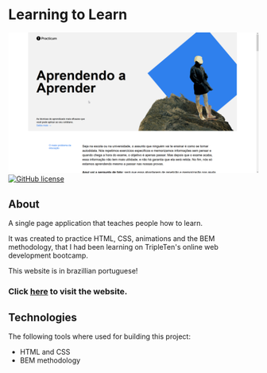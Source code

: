 # Learning to Learn

![Front page image](./assets/img/frontpage.png)
[![GitHub license](https://img.shields.io/github/license/Naereen/StrapDown.js.svg)](./LICENSE)

## About

A single page application that teaches people how to learn.

It was created to practice HTML, CSS, animations and the BEM methodology, that I had been learning on TripleTen's online web development bootcamp.

This website is in brazillian portuguese!

### Click [here](https://anynoise00.github.io/learning-to-learn/) to visit the website.

## Technologies

The following tools where used for building this project:

- HTML and CSS
- BEM methodology

